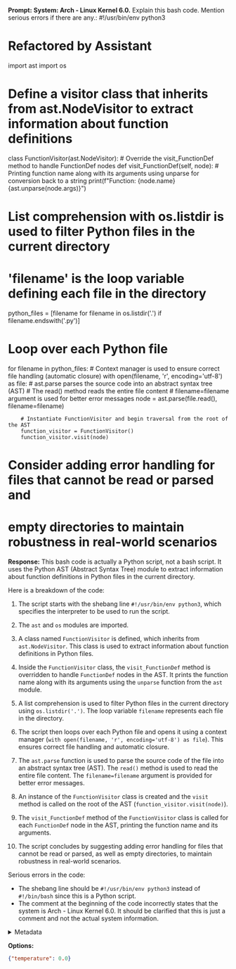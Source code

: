 **Prompt:**
**System: Arch - Linux Kernel 6.0.** Explain this bash code. Mention serious errors if there are any.:
     #!/usr/bin/env python3
# Refactored by Assistant

import ast
import os

# Define a visitor class that inherits from ast.NodeVisitor to extract information about function definitions
class FunctionVisitor(ast.NodeVisitor):
    # Override the visit_FunctionDef method to handle FunctionDef nodes
    def visit_FunctionDef(self, node):
        # Printing function name along with its arguments using unparse for conversion back to a string
        print(f"Function: {node.name}{ast.unparse(node.args)}")

# List comprehension with os.listdir is used to filter Python files in the current directory
# 'filename' is the loop variable defining each file in the directory
python_files = [filename for filename in os.listdir('.') if filename.endswith('.py')]

# Loop over each Python file
for filename in python_files:
    # Context manager is used to ensure correct file handling (automatic closure)
    with open(filename, 'r', encoding='utf-8') as file:
        # ast.parse parses the source code into an abstract syntax tree (AST)
        # The read() method reads the entire file content
        # filename=filename argument is used for better error messages
        node = ast.parse(file.read(), filename=filename)

        # Instantiate FunctionVisitor and begin traversal from the root of the AST
        function_visitor = FunctionVisitor()
        function_visitor.visit(node)

# Consider adding error handling for files that cannot be read or parsed and 
# empty directories to maintain robustness in real-world scenarios

**Response:**
This bash code is actually a Python script, not a bash script. It uses the Python AST (Abstract Syntax Tree) module to extract information about function definitions in Python files in the current directory.

Here is a breakdown of the code:

1. The script starts with the shebang line `#!/usr/bin/env python3`, which specifies the interpreter to be used to run the script.

2. The `ast` and `os` modules are imported.

3. A class named `FunctionVisitor` is defined, which inherits from `ast.NodeVisitor`. This class is used to extract information about function definitions in Python files.

4. Inside the `FunctionVisitor` class, the `visit_FunctionDef` method is overridden to handle `FunctionDef` nodes in the AST. It prints the function name along with its arguments using the `unparse` function from the `ast` module.

5. A list comprehension is used to filter Python files in the current directory using `os.listdir('.')`. The loop variable `filename` represents each file in the directory.

6. The script then loops over each Python file and opens it using a context manager (`with open(filename, 'r', encoding='utf-8') as file`). This ensures correct file handling and automatic closure.

7. The `ast.parse` function is used to parse the source code of the file into an abstract syntax tree (AST). The `read()` method is used to read the entire file content. The `filename=filename` argument is provided for better error messages.

8. An instance of the `FunctionVisitor` class is created and the `visit` method is called on the root of the AST (`function_visitor.visit(node)`).

9. The `visit_FunctionDef` method of the `FunctionVisitor` class is called for each `FunctionDef` node in the AST, printing the function name and its arguments.

10. The script concludes by suggesting adding error handling for files that cannot be read or parsed, as well as empty directories, to maintain robustness in real-world scenarios.

Serious errors in the code:
- The shebang line should be `#!/usr/bin/env python3` instead of `#!/bin/bash` since this is a Python script.
- The comment at the beginning of the code incorrectly states that the system is Arch - Linux Kernel 6.0. It should be clarified that this is just a comment and not the actual system information.

<details><summary>Metadata</summary>

- Duration: 10024 ms
- Datetime: 2024-01-10T11:38:25.027886
- Model: gpt-3.5-turbo-0613

</details>

**Options:**
```json
{"temperature": 0.0}
```

